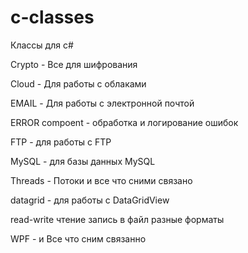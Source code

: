 # c-classes
Классы для c#

Crypto - Все для шифрования

Cloud - Для работы с облаками

EMAIL - Для работы с электронной почтой

ERROR compoent - обработка и логирование ошибок

FTP - для работы с FTP

MySQL - для базы данных MySQL

Threads - Потоки и все что сними связано

datagrid - для работы с DataGridView

read-write чтение запись в файл разные форматы

WPF - и Все что сним связанно 
